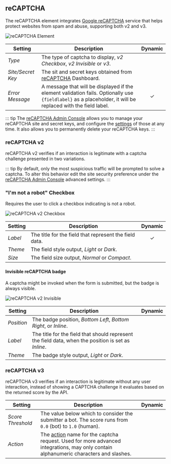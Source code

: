 ## reCAPTCHA

<div class="tm-resource-icon">
    <!--@include: ../assets/element-recaptcha.svg-->
</div>

The reCAPTCHA element integrates [Google reCAPTCHA](https://developers.google.com/recaptcha) service that helps protect websites from spam and abuse, supporting both v2 and v3.

![reCAPTCHA Element](./assets/elements/recaptcha.webp)

| Setting           | Description                                                                                                                                                 | Dynamic  |
| ----------------- | ----------------------------------------------------------------------------------------------------------------------------------------------------------- | :------: |
| _Type_            | The type of captcha to display, _v2 Checkbox_, _v2 Invisible_ or _v3_.                                                                                      |          |
| _Site/Secret Key_ | The sit and secret keys obtained from [reCAPTCHA](https://developers.google.com/recaptcha) Dashboard.                                                       |
| _Error Message_   | A message that will be displayed if the element validation fails. Optionally use `{fieldlabel}` as a placeholder, it will be replaced with the field label. | &#x2713; |

::: tip
The [reCAPTCHA Admin Console](https://www.google.com/recaptcha/admin) allows you to manage your reCAPTCHA site and secret keys, and configure the [settings](https://developers.google.com/recaptcha/docs/settings) of those at any time. It also allows you to permanently delete your reCAPTCHA keys.
:::

### reCAPTCHA v2

reCAPTCHA v2 verifies if an interaction is legitimate with a captcha challenge presented in two variations.

::: tip
By default, only the most suspicious traffic will be prompted to solve a captcha. To alter this behavior edit the site security preference under the [reCAPTCHA Admin Console](#admin-console) advanced settings.
:::

### "I'm not a robot" Checkbox

Requires the user to click a checkbox indicating is not a robot.

![reCAPTCHA v2 Checkbox](./assets/elements/recaptcha-checkbox.gif)

| Setting | Description                                            | Dynamic  |
| ------- | ------------------------------------------------------ | :------: |
| _Label_ | The title for the field that represent the field data. | &#x2713; |
| _Theme_ | The field style output, _Light_ or _Dark_.             |          |
| _Size_  | The field size output, _Normal_ or _Compact_.          |          |

#### Invisible reCAPTCHA badge

A captcha might be invoked when the form is submitted, but the badge is always visible.

![reCAPTCHA v2 Invisible](./assets/elements/recaptcha-invisible.png)

| Setting    | Description                                                                                         | Dynamic |
| ---------- | --------------------------------------------------------------------------------------------------- | :-----: |
| _Position_ | The badge position, _Bottom Left_, _Bottom Right_, or _Inline_.                                     |         |
| _Label_    | The title for the field that should represent the field data, when the position is set as _Inline_. |         |
| _Theme_    | The badge style output, _Light_ or _Dark_.                                                          |         |

### reCAPTCHA v3

reCAPTCHA v3 verifies if an interaction is legitimate without any user interaction, instead of showing a CAPTCHA challenge it evaluates based on the returned score by the API.

| Setting           | Description                                                                                                                                                                                    | Dynamic |
| ----------------- | ---------------------------------------------------------------------------------------------------------------------------------------------------------------------------------------------- | :-----: |
| _Score Threshold_ | The value below which to consider the submitter a bot. The score runs from `0.0` (bot) to `1.0` (human).                                                                                       |         |
| _Action_          | The [action](https://developers.google.com/recaptcha/docs/v3#actions) name for the captcha request. Used for more advanced integrations, may only contain alphanumeric characters and slashes. |         |
